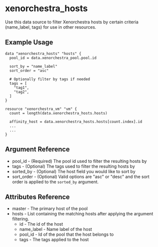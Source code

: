 # xenorchestra_hosts

Use this data source to filter Xenorchestra hosts by certain criteria (name_label, tags) for use in other resources.

## Example Usage

```hcl
data "xenorchestra_hosts" "hosts" {
  pool_id = data.xenorchestra_pool.pool.id

  sort_by = "name_label"
  sort_order = "asc"

  # Optionally filter by tags if needed
  tags = [
    "tag1",
    "tag2",
  ]
}

resource "xenorchestra_vm" "vm" {
  count = length(data.xenorchestra_hosts.hosts)

  affinity_host = data.xenorchestra_hosts.hosts[count.index].id
  ...
  ...
}
```

## Argument Reference
* pool_id - (Required) The pool id used to filter the resulting hosts by
* tags - (Optional) The tags used to filter the resulting hosts by
* sorted_by - (Optional) The host field you would like to sort by
* sort_order - (Optional) Valid options are "asc" or "desc" and the sort order is applied to the `sorted_by` argument.

## Attributes Reference
* master - The primary host of the pool
* hosts - List containing the matching hosts after applying the argument filtering. 
  * id - The id of the host
  * name_label - Name label of the host 
  * pool_id - Id of the pool that the host belongs to
  * tags - The tags applied to the host
